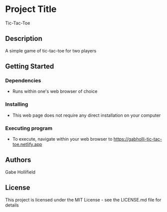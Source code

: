 # Project Title
Tic-Tac-Toe

## Description
A simple game of tic-tac-toe for two players

## Getting Started
### Dependencies
- Runs within one's web browser of choice
### Installing
- This web page does not require any direct installation on your computer
### Executing program
- To execute, navigate within your web browser to https://gabholli-tic-tac-toe.netlify.app

## Authors
Gabe Hollifield

## License
This project is licensed under the MIT License - see the LICENSE.md file for details
